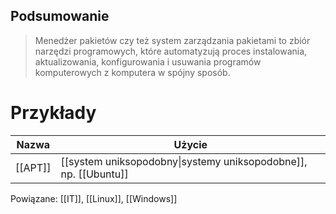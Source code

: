 ## Podsumowanie
>Menedżer pakietów czy też system zarządzania pakietami to zbiór narzędzi programowych, które automatyzują proces instalowania, aktualizowania, konfigurowania i usuwania programów komputerowych z komputera w spójny sposób.
# Przykłady
| Nazwa | Użycie |
| ----- | ------ |
|    [[APT]]  |     [[system uniksopodobny\|systemy uniksopodobne]], np. [[Ubuntu]]|

Powiązane: [[IT]], [[Linux]], [[Windows]]